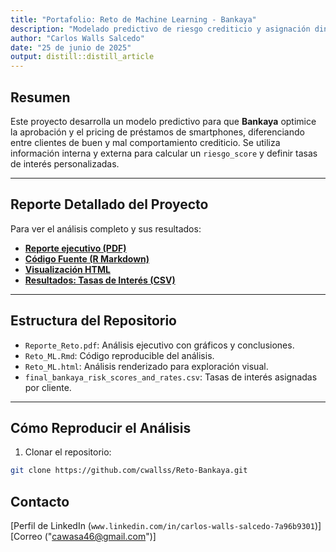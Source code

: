 ```yaml
---
title: "Portafolio: Reto de Machine Learning - Bankaya"
description: "Modelado predictivo de riesgo crediticio y asignación dinámica de tasas de interés."
author: "Carlos Walls Salcedo"
date: "25 de junio de 2025"
output: distill::distill_article
---
```


## Resumen

Este proyecto desarrolla un modelo predictivo para que **Bankaya** optimice la aprobación y el pricing de préstamos de smartphones, diferenciando entre clientes de buen y mal comportamiento crediticio. Se utiliza información interna y externa para calcular un `riesgo_score` y definir tasas de interés personalizadas.

---

##  Reporte Detallado del Proyecto

Para ver el análisis completo y sus resultados:

-  [**Reporte ejecutivo (PDF)**](Reporte_Reto.pdf)
-  [**Código Fuente (R Markdown)**](Reto_ML.Rmd)
-  [**Visualización HTML**](Reto_ML.html)
-  [**Resultados: Tasas de Interés (CSV)**](final_bankaya_risk_scores_and_rates.csv)

---

##  Estructura del Repositorio

- `Reporte_Reto.pdf`: Análisis ejecutivo con gráficos y conclusiones.
- `Reto_ML.Rmd`: Código reproducible del análisis.
- `Reto_ML.html`: Análisis renderizado para exploración visual.
- `final_bankaya_risk_scores_and_rates.csv`: Tasas de interés asignadas por cliente.

---

##  Cómo Reproducir el Análisis

1. Clonar el repositorio:

```bash
git clone https://github.com/cwallss/Reto-Bankaya.git
```
## Contacto

[Perfil de LinkedIn (`www.linkedin.com/in/carlos-walls-salcedo-7a96b9301`)]
[Correo ("cawasa46@gmail.com")]
